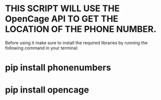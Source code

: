 # THIS SCRIPT WILL USE THE OpenCage API TO GET THE LOCATION OF THE PHONE NUMBER.

Before using it make sure  to install the required libraries by running the following command in your terminal:

<!-- 1 -->

# pip install phonenumbers

<!-- 2 -->

# pip install opencage

